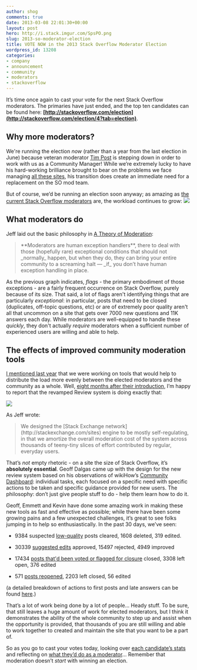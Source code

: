 ```yaml
---
author: shog
comments: true
date: 2013-03-08 22:01:30+00:00
layout: post
hero: http://i.stack.imgur.com/SpsPO.png
slug: 2013-so-moderator-election
title: VOTE NOW in the 2013 Stack Overflow Moderator Election
wordpress_id: 13208
categories:
- company
- announcement
- community
- moderators
- stackoverflow
---
```


It’s time once again to cast your vote for the next Stack Overflow moderators. The primaries have just ended, and the top ten candidates can be found here: **[http://stackoverflow.com/election](http://stackoverflow.com/election/4?tab=election)**.


## Why more moderators?


We're running the election _now_ (rather than a year from the last election in June) because veteran moderator [Tim Post](http://stackoverflow.com/users/50049/tim-post) is stepping down in order to work with us as a Community Manager! While we’re extremely lucky to have his hard-working brilliance brought to bear on the problems we face managing [all these sites](http://stackexchange.com/sites), his transition does create an immediate need for a replacement on the SO mod team.

But of course, we’d be running an election soon anyway; as amazing as [the current Stack Overflow moderators](http://stackoverflow.com/users?tab=moderators) are, the workload continues to grow:
![](http://i.stack.imgur.com/SpsPO.png)


## What moderators do


Jeff laid out the basic philosophy in [A Theory of Moderation](http://blog.stackoverflow.com/2009/05/a-theory-of-moderation/):


<blockquote>**Moderators are human exception handlers**, there to deal with those (hopefully rare) exceptional conditions that should not _normally_ happen, but when they do, they can bring your entire community to a screaming halt — _if_ you don’t have human exception handling in place.</blockquote>


As the previous graph indicates, _flags_ - the primary embodiment of those exceptions - are a fairly frequent occurrence on Stack Overflow, purely because of its size. That said, a lot of flags aren't identifying things that are particularly _exceptional_: in particular, posts that need to be closed (duplicates, off-topic questions, etc) or are of extremely poor quality aren't all that uncommon on a site that gets over 7000 new questions and 11K answers each day. While moderators are well-equipped to handle these _quickly_, they don't actually _require_ moderators when a sufficient number of experienced users are willing and able to help.


## The effects of improved community moderation tools


[I mentioned last year](http://blog.stackoverflow.com/2012/06/2012-stack-overflow-community-moderator-election-begins/) that we were working on tools that would help to distribute the load more evenly between the elected moderators and the community as a whole. Well, [eight months after their introduction](http://meta.stackoverflow.com/questions/139536/new-feature-community-review-tasks-now-in-beta), I’m happy to report that the revamped Review system is doing exactly that:

![](http://i.stack.imgur.com/fpBPJ.png)

As Jeff wrote:


<blockquote>We designed the [Stack Exchange network](http://stackexchange.com/sites) engine to be mostly self-regulating, in that we amortize the overall moderation cost of the system across thousands of teeny-tiny slices of effort contributed by regular, everyday users.</blockquote>


That’s _not_ empty rhetoric - on a site the size of Stack Overflow, it’s **absolutely essential**. Geoff Dalgas came up with the design for the new review system based on his observations of wikiHow’s [Community Dashboard](http://www.wikihow.com/Special:CommunityDashboard): individual tasks, each focused on a specific need with specific actions to be taken and specific guidance provided for new users. The philosophy: don’t just give people stuff to do - help them learn how to do it.

Geoff, Emmett and Kevin have done some amazing work in making these new tools as fast and effective as possible; while there have been some growing pains and a few unexpected challenges, it’s great to see folks jumping in to help so enthusiastically. In the past 30 days, we’ve seen:



	
  * 9384 suspected [low-quality](http://stackoverflow.com/review/low-quality-posts/stats) posts cleared, 1608 deleted, 319 edited.

	
  * 30339 [suggested edits](http://stackoverflow.com/review/suggested-edits/stats) approved, 15497 rejected, 4949 improved

	
  * 17434 [posts that'd been voted or flagged for closure](http://stackoverflow.com/review/close/stats) closed, 3308 left open, 376 edited

	
  * 571 [posts reopened](http://stackoverflow.com/review/reopen/stats), 2203 left closed, 56 edited


(a detailed breakdown of actions to first posts and late answers can be found [here](http://meta.stackoverflow.com/q/170697).)

That’s a lot of work being done by a lot of people... Heady stuff. To be sure, that still leaves a huge amount of work for elected moderators, but I think it demonstrates the ability of the whole community to step up and assist when the opportunity is provided, that thousands of you are still willing and able to work together to created and maintain the site that you want to be a part of.

So as you go to cast your votes today, looking over [each candidate’s stats](http://elections.stackexchange.com/#stackoverflow) and reflecting on [what they’d do as a moderator](http://meta.stackoverflow.com/questions/170715/february-2013-moderator-election-town-hall-chat-digest)... Remember that moderation doesn’t _start_ with winning an election.
